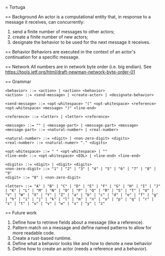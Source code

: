 = Tortuga

== Background
An actor is a computational entity that, in response to a message it receives, can concurrently:

1. send a finite number of messages to other actors;
1. create a finite number of new actors;
1. designate the behavior to be used for the next message it receives.

== Behavior
Behaviors are executed in the context of an actor's continuation for a specific message.

== Network
All numbers are in network byte order (i.e. big endian). See https://tools.ietf.org/html/draft-newman-network-byte-order-01

== Grammar
```bnf
<behavior> ::= <action> | <action> <behavior>
<action> ::= <send-message> | <create-actor> | <designate-behavior>

<send-message> ::= <opt-whitespace> "(" <opt-whitespace> <reference> <opt-whitespace> <message> ")" <line-end>

<reference> ::= <letter> | <letter> <reference>

<message> ::= "" | <message-part> | <message-part> <message>
<message-part> ::= <natural-number> | <real-number>

<natural-number> ::= <digit> | <non-zero-digit> <digits>
<real-number> ::= <natural-numer> "." <digits>

<opt-whitespace> ::= " " <opt-whitespace> | ""
<line-end> ::= <opt-whitespace> <EOL> | <line-end> <line-end>

<digits> ::= <digit> | <digit> <digits>
<non-zero-digit> ::= "1" | "2" | "3" | "4" | "5" | "6" | "7" | "8" | "9"
<digit> ::= "0" | <non-zero-digit>

<letter> ::= "A" | "B" | "C" | "D" | "E" | "F" | "G" | "H" | "I" | "J" | "K" | "L" | "M" | "N" | "O" | "P" | "Q" | "R" | "S" | "T" | "U" | "V" | "W" | "X" | "Y" | "Z" | "a" | "b" | "c" | "d" | "e" | "f" | "g" | "h" | "i" | "j" | "k" | "l" | "m" | "n" | "o" | "p" | "q" | "r" | "s" | "t" | "u" | "v" | "w" | "x" | "y" | "z"
```

== Future work
1. Define how to retrieve fields about a message (like a reference).
1. Pattern match on a message and define named patterns to allow for more readable code.
1. Create a rust-based runtime.
1. Define what a behavior looks like and how to denote a new behavior
1. Define how to create an actor (needs a reference and a behavior).